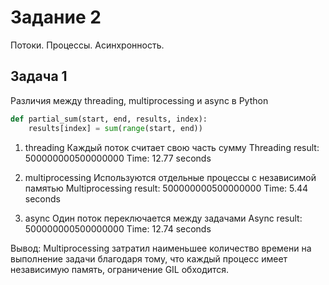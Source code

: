 # Задание 2 

Потоки. Процессы. Асинхронность.

## Задача 1

Различия между threading, multiprocessing и async в Python

```python
def partial_sum(start, end, results, index):
    results[index] = sum(range(start, end))
```

1) threading
Каждый поток считает свою часть сумму
Threading result: 500000000500000000
Time: 12.77 seconds

2) multiprocessing
Используются отдельные процессы с независимой памятью 
Multiprocessing result: 500000000500000000
Time: 5.44 seconds

3) async 
Один поток переключается между задачами 
Async result: 500000000500000000
Time: 12.74 seconds

Вывод: Multiprocessing затратил наименьшее количество времени на выполнение задачи благодаря тому, что каждый процесс имеет независимую память, ограничение GIL обходится. 
